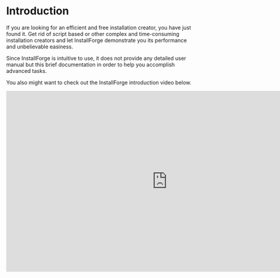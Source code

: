 # Introduction

If you are looking for an efficient and free installation creator, you have just found it. Get rid of script based or
other complex and time-consuming installation creators and let InstallForge demonstrate you its performance and
unbelievable easiness.

Since InstallForge is intuitive to use, it does not provide any detailed user manual but this brief documentation in
order to help you accomplish advanced tasks.

You also might want to check out the InstallForge introduction video below.

<div class="video-wrapper">
<iframe width="860" height="484" src="https://www.youtube.com/embed/gQkG7nDRJU4" title="Free Setup Creator for Windows | InstallForge" frameborder="0" allow="accelerometer; autoplay; clipboard-write; encrypted-media; gyroscope; picture-in-picture; web-share" allowfullscreen></iframe>
</div>
